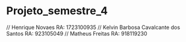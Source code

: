 # Projeto_semestre_4
// Henrique Novaes  RA: 1723100935
// Kelvin Barbosa Cavalcante dos Santos  RA: 923105049
// Matheus Freitas  RA: 918119230
